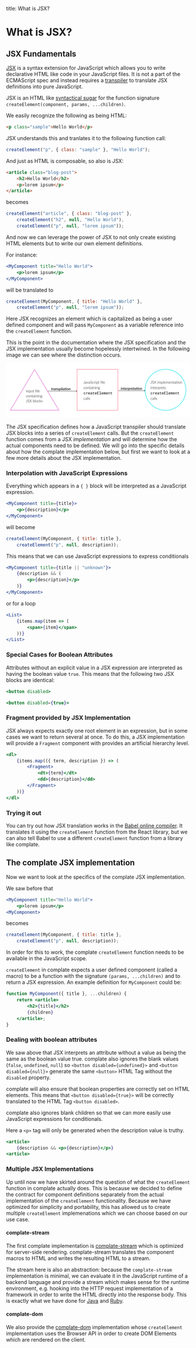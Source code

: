 title: What is JSX?

What is JSX?
============

JSX Fundamentals
----------------

[JSX](https://facebook.github.io/jsx/) is a syntax extension for JavaScript
which allows you to write declarative HTML like code in your JavaScript files.
It is not a part of the ECMAScript spec and instead requires a
[transpiler](https://en.wikipedia.org/wiki/Source-to-source_compiler) to
translate JSX definitions into pure JavaScript.

JSX is an HTML like [syntactical sugar](https://reactjs.org/docs/jsx-in-depth.html)
for the function signature `createElement(component, params, ...children)`.

We easily recognize the following as being HTML:

```html
<p class="sample">Hello World</p>
```

JSX understands this and tranlates it to the following function call:

```javascript
createElement("p", { class: "sample" }, "Hello World");
```

And just as HTML is composable, so also is JSX:

```html
<article class="blog-post">
    <h2>Hello World</h2>
    <p>lorem ipsum</p>
</article>
```

becomes

```javascript
createElement("article", { class: "blog-post" },
    createElement("h2", null, "Hello World"),
    createElement("p", null, "lorem ipsum"));
```

And now we can leverage the power of JSX to not only create existing HTML
elements but to write our own element definitions.

For instance:

```jsx
<MyComponent title="Hello World">
    <p>lorem ipsum</p>
</MyComponent>
```

will be translated to

```javascript
createElement(MyComponent, { title: "Hello World" },
    createElement("p", null, "lorem ipsum"));
```

Here JSX recognizes an element which is capitalized as being a user defined
component and will pass `MyComponent` as a variable reference into the
`createElement` function.

This is the point in the documentation where the JSX specification and the
JSX implementation usually become hopelessly intertwined.
In the following image we can see where the distinction occurs.

![A file with JSX blocks is transpiled into JavaScript with createElement calls. These createElement calls are then interpreted by the JSX implementation](jsx-transpilation-and-interpretation.svg)

The JSX specification defines how a JavaScript transpiler should translate JSX blocks
into a series of `createElement` calls. But the `createElement` function
comes from a JSX _implementation_ and will determine how the actual components
need to be defined. We will go into the specific details about how the complate
implementation below, but first we want to look at a few more details about the
JSX implementation.

<!--
	here I want HTML so that I can define an anchor element to the section and
	link to it!
-->

### Interpolation with JavaScript Expressions

Everything which appears in a `{ }` block will be interpreted as a JavaScript
expression.

```jsx
<MyComponent title={title}>
    <p>{description}</p>
</MyComponent>
```

will become

```javascript
createElement(MyComponent, { title: title },
    createElement("p", null, description));
```

This means that we can use JavaScript expressions to express conditionals

```jsx
<MyComponent title={title || "unknown"}>
    {description && (
        <p>{description}</p>
    )}
</MyComponent>
```

or for a loop

```jsx
<List>
    {items.map(item => (
        <span>{item}</span>
    ))}
</List>
```

### Special Cases for Boolean Attributes

Attributes without an explicit value in a JSX expression are interpreted as
having the boolean value `true`. This means that the following two JSX blocks
are identical:

```jsx
<button disabled>
```

```jsx
<button disabled={true}>
```

### Fragment provided by JSX Implementation

JSX always expects exactly one root element in an expression, but in some cases
we want to return several at once. To do this, a JSX implementation will
provide a `Fragment` component with provides an artificial hierarchy level.

```jsx
<dl>
    {items.map(({ term, description }) => (
        <Fragment>
            <dt>{term}</dt>
            <dd>{description}</dd>
        </Fragment>
    ))}
</dl>
```

### Trying it out

You can try out how JSX translation works in the
[Babel online compiler](https://babeljs.io/repl#?presets=react&code_lz=DwWQngwg9gtgDlAdgU0QFwARoJZoDbIC8ARABLJ55QYDqUATngCbEB8AUAJDBytX3IYGbHADOAVxjAA9L3Yzw0eElRpWQA).
It translates it using the `createElement` function from the React library,
but we can also tell Babel to use a different `createElement` function from a
library like complate.


The complate JSX implementation
-------------------------------

Now we want to look at the specifics of the complate JSX implementation.

We saw before that

```jsx
<MyComponent title="Hello World">
    <p>lorem ipsum</p>
<MyComponent>
```

becomes

```javascript
createElement(MyComponent, { title: title },
    createElement("p", null, description));
```

In order for this to work, the complate `createElement` function needs
to be available in the JavaScript scope.

`createElement` in complate expects a user defined component (called a macro)
to be a function with the signature `(params, ...children)` and to return a JSX
expression. An example definition for `MyComponent` could be:

```jsx
function MyComponent({ title }, ...children) {
    return <article>
        <h2>{title}</h2>
        {children}
    </article>;
}
```

### Dealing with boolean attributes

We saw above that JSX interprets an attribute without a value as being
the same as the boolean value true. complate also ignores the blank
values (`false`, `undefined`, `null`) so `<button disabled={undefined}>`
and `<button disabled={null}>` generate the same `<button>` HTML Tag
without the `disabled` property.

complate will also ensure that boolean properties are correctly set on
HTML elements. This means that `<button disabled={true}>` will be
correctly translated to the HTML Tag `<button disabled>`.

complate also ignores blank children so that we can more easily use
JavaScript expressions for conditionals.

Here a `<p>` tag will only be generated when the description value
is truthy.

```jsx
<article>
    {description && <p>{description}</p>}
<article>
```

### Multiple JSX Implementations

Up until now we have skirted around the question of what the `createElement`
function in complate actually does. This is because we decided to define the
contract for component definitions separately from the actual implementation
of the `createElement` functionality. Because we have optimized for simplicity
and portability, this has allowed us to create multiple `createElement`
implemenations which we can choose based on our use case.

#### complate-stream

The first complate implementation is
[complate-stream](https://github.com/complate/complate-stream) which is
optimized for server-side rendering. complate-stream translates the
component macros to HTML and writes the resulting HTML to a stream.

The stream here is also an abstraction: because the `complate-stream`
implementation is minimal, we can evaluate it in the JavaScript runtime of
a backend language and provide a stream which makes sense for the
runtime environment, e.g. hooking into the HTTP request implementation of a
framework in order to write the HTML directly into the response body.
This is exactly what we have done for
[Java](https://github.com/complate/complate-java)
and [Ruby](https://github.com/complate/complate-ruby).

#### complate-dom

We also provide the
[complate-dom](https://github.com/complate/complate-dom) implementation
whose `createElement` implementation uses the Browser API in order to create
DOM Elements which are rendered on the client.

